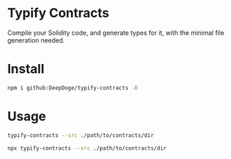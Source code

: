 # Typify Contracts
Compile your Solidity code, and generate types for it, with the minimal file generation needed.

# Install
```bash
npm i github:DeepDoge/typify-contracts -D
```

# Usage
```bash
typify-contracts --src ./path/to/contracts/dir
```
```bash
npx typify-contracts --src ./path/to/contracts/dir
```
